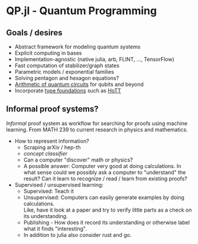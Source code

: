 # QP.jl - Quantum Programming



## Goals / desires
- Abstract framework for modeling quantum systems
- Explicit computing in bases 
- Implementation-agnostic (native julia, arb, FLINT, ..., TensorFlow)
- Fast computation of stabilizer/graph states 
- Parametric models / exponential families
- Solving pentagon and hexagon equations?
- [Arithmetic of quantum circuits](Arithmetic.md) for qubits and beyond
- Incorporate [type foundations](TypeFoundations.md) such as [HoTT](https://homotopytypetheory.org/)



## Informal proof systems?
*Informal* proof system as workflow for searching for proofs using machine learning.  From MATH 239 to current research in physics and mathematics.
- How to represent information?
  - Scraping arXiv / hep-th
  - *concept classifier* 
  - Can a computer "discover" math or physics?
  - A possible answer: Computer very good at doing calculations.  In what sense could we possibly ask a computer to "understand" the result?  Can it learn to recognize / read / learn from existing proofs?
- Supervised / unsupervised learning: 
  - Supervised: Teach it
  - Unsupervised: Computers can easily generate examples by doing calculations.   
 Like, have it look at a paper and try to verify little parts as a check on its understanding.  
  - Publishing - How does it record its understanding or otherwise label what it finds "interesting".
  - In addition to julia also consider rust and go.







